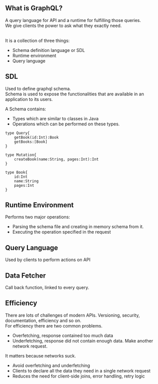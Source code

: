 ## What is GraphQL?
A query language for API and a runtime for fulfilling those queries. <br>
We give clients the power to ask what they exactly need.

<br>
It is a collection of three things:

* Schema definition language or SDL
* Runtime environment
* Query language

## SDL
Used to define graphql schema.<br>
Schema is used to expose the functionalities that are available in an application to its users.
<p>
A Schema contains:

* Types which are similar to classes in Java
* Operations which can be performed on these types.

```
type Query{
    getBook(id:Int):Book
    getBooks:[Book]
}

type Mutation{
    createBook(name:String, pages:Int):Int
}

type Book{
    id:Int
    name:String
    pages:Int
}
```
## Runtime Environment
Performs two major operations:

* Parsing the schema file and creating in memory schema from it.
* Executing the operation specified in the request

## Query Language
Used by clients to perform actions on API

## Data Fetcher
Call back function, linked to every query.

## Efficiency
There are lots of challenges of modern APIs. Versioning, security, documentation, efficiency and so on.<br>
For efficiency there are two common problems.

* Overfetching, response contained too much data
* Underfetching, response did not contain enough data. Make another network request.

It matters because networks suck.

<p>

* Avoid overfetching and underfetching
* Clients to declare all the data they need in a single network request
* Reduces the need for client-side joins, error handling, retry logic